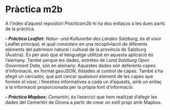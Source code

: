 # Pràctica m2b

A l’índex d’aquest repositori _Practicam2b_ hi ha dos enllaços a les dues parts de la pràctica.

_**-  Pràctica Leaflet:** Natur- und Kulturerbe des Landes Salzburg_, és el visor Leaflet principal, el qual consisteix en una recopil•lació de diferents elements del patrimoni natural i cultural de la província de Salzburg (Àustria). És per això que el llenguatge utilitzat en aquesta aplicació és l’alemany. També perquè les dades, extretes de _Land Salzburg Open Goverment Data_, són en alemany. Aquestes dades són deferents capes d’informació, en format _geoJSON_, llistades al control de capes. També s’ha afegit un cercador, que pot cercar qualsevol element de les capes que formen el visor, i finestres informatives a cada un d’aquests, amb un enllaç a la informació proporcionada per la pròpia font d’informació.

_**- Pràctica Mapbox:** Cementiri_, és l’exercici que hem realitzat d’afegir les dades del Cementiri de Girona a partir de crear un estil propi amb Mapbox. 

